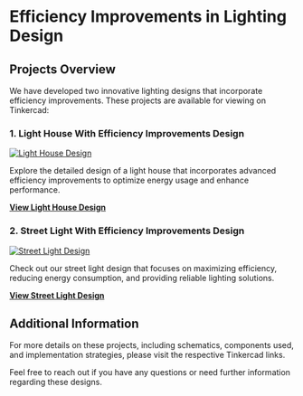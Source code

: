 # Efficiency Improvements in Lighting Design

## Projects Overview

We have developed two innovative lighting designs that incorporate efficiency improvements. These projects are available for viewing on Tinkercad:

### 1. Light House With Efficiency Improvements Design
[![Light House Design](https://via.placeholder.com/150)](https://www.tinkercad.com/things/7HpKpcbCD2x-lights-final)

Explore the detailed design of a light house that incorporates advanced efficiency improvements to optimize energy usage and enhance performance.

**[View Light House Design](https://www.tinkercad.com/things/7HpKpcbCD2x-lights-final)**

### 2. Street Light With Efficiency Improvements Design
[![Street Light Design](https://via.placeholder.com/150)](https://www.tinkercad.com/things/bfDTuaUNUOD-final-fanari)

Check out our street light design that focuses on maximizing efficiency, reducing energy consumption, and providing reliable lighting solutions.

**[View Street Light Design](https://www.tinkercad.com/things/bfDTuaUNUOD-final-fanari)**

## Additional Information

For more details on these projects, including schematics, components used, and implementation strategies, please visit the respective Tinkercad links.

Feel free to reach out if you have any questions or need further information regarding these designs.
